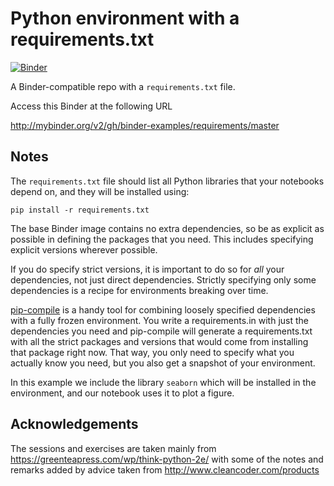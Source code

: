 # Python environment with a requirements.txt

[![Binder](http://mybinder.org/badge_logo.svg)](http://mybinder.org/v2/gh/binder-examples/requirements/master)

A Binder-compatible repo with a `requirements.txt` file.

Access this Binder at the following URL

http://mybinder.org/v2/gh/binder-examples/requirements/master

## Notes
The `requirements.txt` file should list all Python libraries that your notebooks
depend on, and they will be installed using:

```
pip install -r requirements.txt
```

The base Binder image contains no extra dependencies, so be as
explicit as possible in defining the packages that you need. This includes
specifying explicit versions wherever possible.

If you do specify strict versions, it is important to do so for *all*
your dependencies, not just direct dependencies.
Strictly specifying only some dependencies is a recipe for environments
breaking over time.

[pip-compile](https://github.com/jazzband/pip-tools/) is a handy
tool for combining loosely specified dependencies with a fully frozen environment.
You write a requirements.in with just the dependencies you need
and pip-compile will generate a requirements.txt with all the strict packages and versions that would come from installing that package right now.
That way, you only need to specify what you actually know you need,
but you also get a snapshot of your environment.

In this example we include the library `seaborn` which will be installed in
the environment, and our notebook uses it to plot a figure.

## Acknowledgements

The sessions and exercises are taken mainly from https://greenteapress.com/wp/think-python-2e/ with some of the notes and remarks added by advice taken from http://www.cleancoder.com/products

